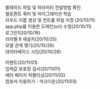   
블레이드 파일 및 파라미터 전달방법 확인  
엘로퀀트 쿼리 및 마이그레이션 학습  
라우드 이름 생성 및 컨트롤 파일 지정 (20/10/11)  
app.php를 이용한 도매인(url) 수정(20/10/11)  
로그인1(20/10/18)  
라라벨 8 재설치(20/10/25)  
모델 관계 맺기(20/10/26)  
데이터베이스 시딩(20/10/28)    

이벤트(20/11/01)  
입력값 유효정 검사(20/11/01)  
에러 페이지 퍼블리싱(20/11/02)  
컴포저 이용하기 - 마크다운(20/11/03)  